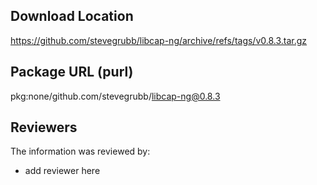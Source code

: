 ## Download Location

https://github.com/stevegrubb/libcap-ng/archive/refs/tags/v0.8.3.tar.gz

## Package URL (purl)

pkg:none/github.com/stevegrubb/libcap-ng@0.8.3

## Reviewers

The information was reviewed by:

* add reviewer here
